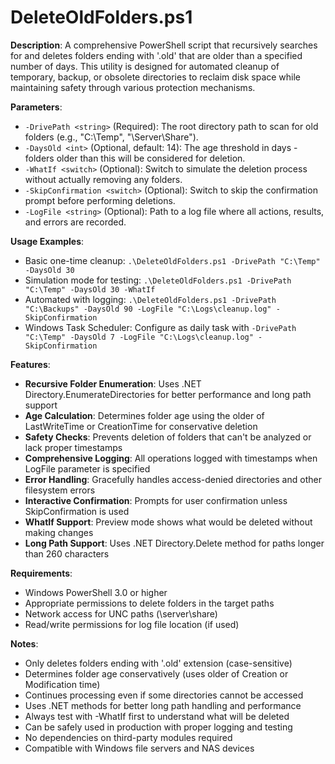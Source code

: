 # DeleteOldFolders.ps1

**Description**: A comprehensive PowerShell script that recursively searches for and deletes folders ending with '.old' that are older than a specified number of days. This utility is designed for automated cleanup of temporary, backup, or obsolete directories to reclaim disk space while maintaining safety through various protection mechanisms.

**Parameters**:
- `-DrivePath <string>` (Required): The root directory path to scan for old folders (e.g., "C:\Temp", "\\Server\Share").
- `-DaysOld <int>` (Optional, default: 14): The age threshold in days - folders older than this will be considered for deletion.
- `-WhatIf <switch>` (Optional): Switch to simulate the deletion process without actually removing any folders.
- `-SkipConfirmation <switch>` (Optional): Switch to skip the confirmation prompt before performing deletions.
- `-LogFile <string>` (Optional): Path to a log file where all actions, results, and errors are recorded.

**Usage Examples**:
- Basic one-time cleanup: `.\DeleteOldFolders.ps1 -DrivePath "C:\Temp" -DaysOld 30`
- Simulation mode for testing: `.\DeleteOldFolders.ps1 -DrivePath "C:\Temp" -DaysOld 30 -WhatIf`
- Automated with logging: `.\DeleteOldFolders.ps1 -DrivePath "C:\Backups" -DaysOld 90 -LogFile "C:\Logs\cleanup.log" -SkipConfirmation`
- Windows Task Scheduler: Configure as daily task with `-DrivePath "C:\Temp" -DaysOld 7 -LogFile "C:\Logs\cleanup.log" -SkipConfirmation`

**Features**:
- **Recursive Folder Enumeration**: Uses .NET Directory.EnumerateDirectories for better performance and long path support
- **Age Calculation**: Determines folder age using the older of LastWriteTime or CreationTime for conservative deletion
- **Safety Checks**: Prevents deletion of folders that can't be analyzed or lack proper timestamps
- **Comprehensive Logging**: All operations logged with timestamps when LogFile parameter is specified
- **Error Handling**: Gracefully handles access-denied directories and other filesystem errors
- **Interactive Confirmation**: Prompts for user confirmation unless SkipConfirmation is used
- **WhatIf Support**: Preview mode shows what would be deleted without making changes
- **Long Path Support**: Uses .NET Directory.Delete method for paths longer than 260 characters

**Requirements**:
- Windows PowerShell 3.0 or higher
- Appropriate permissions to delete folders in the target paths
- Network access for UNC paths (\\server\share)
- Read/write permissions for log file location (if used)

**Notes**:
- Only deletes folders ending with '.old' extension (case-sensitive)
- Determines folder age conservatively (uses older of Creation or Modification time)
- Continues processing even if some directories cannot be accessed
- Uses .NET methods for better long path handling and performance
- Always test with -WhatIf first to understand what will be deleted
- Can be safely used in production with proper logging and testing
- No dependencies on third-party modules required
- Compatible with Windows file servers and NAS devices
